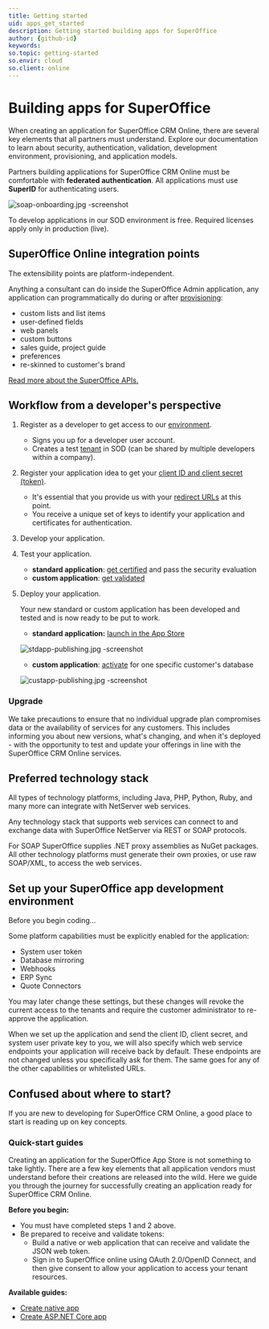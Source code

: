 ```yaml
---
title: Getting started
uid: apps_get_started
description: Getting started building apps for SuperOffice
author: {github-id}
keywords:
so.topic: getting-started
so.envir: cloud
so.client: online
--- 
```


# Building apps for SuperOffice

When creating an application for SuperOffice CRM Online, there are several key elements that all partners must understand. Explore our documentation to learn about security, authentication, validation, development environment, provisioning, and application models.

Partners building applications for SuperOffice CRM Online must be comfortable with **federated authentication**. All applications must use **SuperID** for authenticating users.

![soap-onboarding.jpg -screenshot][img1]

To develop applications in our SOD environment is free. Required licenses apply only in production (live).

## SuperOffice Online integration points

The extensibility points are platform-independent.

Anything a consultant can do inside the SuperOffice Admin application, any application can programmatically do during or after [provisioning][12]:

* custom lists and list items
* user-defined fields
* web panels
* custom buttons
* sales guide, project guide
* preferences
* re-skinned to customer's brand

[Read more about the SuperOffice APIs.][13]

## Workflow from a developer's perspective

1. Register as a developer to get access to our [environment][1].

    * Signs you up for a developer user account.
    * Creates a test [tenant][3] in SOD (can be shared by multiple developers within a company).

2. Register your application idea to get your [client ID and client secret (token)][3].

    * It's essential that you provide us with your [redirect URLs][4] at this point.
    * You receive a unique set of keys to identify your application and certificates for authentication.

3. Develop your application.

4. Test your application.

    * **standard application**: [get certified][6] and pass the security evaluation
    * **custom application**: [get validated][7]

5. Deploy your application.

    Your new standard or custom application has been developed and tested and is now ready to be put to work.

    * **standard application:** [launch in the App Store][8]

    ![stdapp-publishing.jpg -screenshot][img2]

    * **custom application**: [activate][9] for one specific customer's database

    ![custapp-publishing.jpg -screenshot][img3]

### Upgrade

We take precautions to ensure that no individual upgrade plan compromises data or the availability of services for any customers. This includes informing you about new versions, what's changing, and when it's deployed - with the opportunity to test and update your offerings in line with the SuperOffice CRM Online services.

## Preferred technology stack

All types of technology platforms, including Java, PHP, Python, Ruby, and many more can integrate with NetServer web services.

Any technology stack that supports web services can connect to and exchange data with SuperOffice NetServer via REST or SOAP protocols.

For SOAP SuperOffice supplies .NET proxy assemblies as NuGet packages. All other technology platforms must generate their own proxies, or use raw SOAP/XML, to access the web services.

## Set up your SuperOffice app development environment

Before you begin coding...

Some platform capabilities must be explicitly enabled for the application:

* System user token
* Database mirroring
* Webhooks
* ERP Sync
* Quote Connectors

You may later change these settings, but these changes will revoke the current access to the tenants and require the customer administrator to re-approve the application.

When we set up the application and send the client ID, client secret, and system user private key to you, we will also specify which web service endpoints your application will receive back by default. These endpoints are not changed unless you specifically ask for them. The same goes for any of the other capabilities or whitelisted URLs.

## Confused about where to start?

If you are new to developing for SuperOffice CRM Online, a good place to start is reading up on key concepts.

### Quick-start guides

Creating an application for the SuperOffice App Store is not something to take lightly. There are a few key elements that all application vendors must understand before their creations are released into the wild. Here we guide you through the journey for successfully creating an application ready for SuperOffice CRM Online.

**Before you begin:**

* You must have completed steps 1 and 2 above.
* Be prepared to receive and validate tokens:
  * Build a native or web application that can receive and validate the JSON web token.
  * Sign in to SuperOffice online using OAuth 2.0/OpenID Connect, and then give consent to allow your application to access your tenant resources.

**Available guides:**

* [Create native app][10]
* [Create ASP.NET Core app][11]

<!-- Referenced links -->
[1]: app-envir.md
[3]: ../terminology.md
[4]: ../redirects/index.md
[6]: ../certification/certify-app.md
[7]: ../activate/validate-app.md
[8]: ../publish/get-listed.md
[9]: ../activate/activate-custom-app.md
[10]: ../../../../data-access/docs/tutorials/native-app-quickstart.md
[11]: ../../../../data-access/docs/tutorials/auth-code-flow-quickstart.md
[12]: ../provisioning/index.md
[13]: ../../../../data-access/docs/getting-started/index.md

<!-- Referenced images -->
[img1]: media/soap-onboarding.jpg
[img2]: media/stdapp-publishing.jpg
[img3]: media/custapp-publishing.jpg
